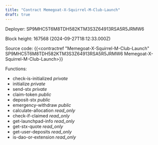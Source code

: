 ```yaml
---
title: "Contract Memegoat-X-Squirrel-M-Club-Launch"
draft: true
---
```

Deployer: SP9MHC5T6M8TDH582KTM3S3Z64913RSA5R5JRMW6


 



Block height: 167568 (2024-09-27T18:12:33.000Z)

Source code: {{<contractref "Memegoat-X-Squirrel-M-Club-Launch" SP9MHC5T6M8TDH582KTM3S3Z64913RSA5R5JRMW6 Memegoat-X-Squirrel-M-Club-Launch>}}

Functions:

* check-is-initialized _private_
* initialize _private_
* send-stx _private_
* claim-token _public_
* deposit-stx _public_
* emergency-withdraw _public_
* calculate-allocation _read_only_
* check-if-claimed _read_only_
* get-launchpad-info _read_only_
* get-stx-quote _read_only_
* get-user-deposits _read_only_
* is-dao-or-extension _read_only_
